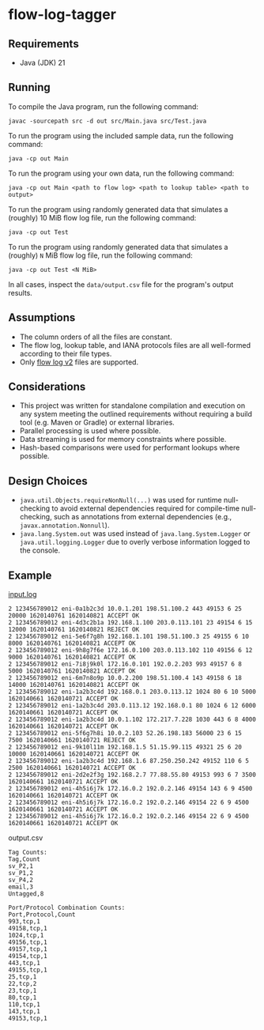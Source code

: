 # flow-log-tagger

## Requirements
* Java (JDK) 21

## Running
To compile the Java program, run the following command:
```
javac -sourcepath src -d out src/Main.java src/Test.java
```

To run the program using the included sample data, run the following command:
```
java -cp out Main
```

To run the program using your own data, run the following command:
```
java -cp out Main <path to flow log> <path to lookup table> <path to output>
```

To run the program using randomly generated data that simulates a (roughly) 10 MiB flow log file, run the following
command:
```
java -cp out Test
```

To run the program using randomly generated data that simulates a (roughly) `N` MiB flow log file, run the following
command:
```
java -cp out Test <N MiB>
```

In all cases, inspect the `data/output.csv` file for the program's output results.

## Assumptions
* The column orders of all the files are constant.
* The flow log, lookup table, and IANA protocols files are all well-formed according to their file types.
* Only [flow log v2](https://docs.aws.amazon.com/vpc/latest/userguide/flow-log-records.html) files are supported.

## Considerations
* This project was written for standalone compilation and execution on any system meeting the outlined requirements
  without requiring a build tool (e.g. Maven or Gradle) or external libraries.
* Parallel processing is used where possible.
* Data streaming is used for memory constraints where possible.
* Hash-based comparisons were used for performant lookups where possible.

## Design Choices
* `java.util.Objects.requireNonNull(...)` was used for runtime null-checking to avoid external dependencies required for
  compile-time null-checking, such as annotations from external dependencies (e.g., `javax.annotation.Nonnull`).
* `java.lang.System.out` was used instead of `java.lang.System.Logger` or `java.util.logging.Logger` due to overly
  verbose information logged to the console.

## Example
[input.log](data/input.log)
```
2 123456789012 eni-0a1b2c3d 10.0.1.201 198.51.100.2 443 49153 6 25 20000 1620140761 1620140821 ACCEPT OK
2 123456789012 eni-4d3c2b1a 192.168.1.100 203.0.113.101 23 49154 6 15 12000 1620140761 1620140821 REJECT OK
2 123456789012 eni-5e6f7g8h 192.168.1.101 198.51.100.3 25 49155 6 10 8000 1620140761 1620140821 ACCEPT OK
2 123456789012 eni-9h8g7f6e 172.16.0.100 203.0.113.102 110 49156 6 12 9000 1620140761 1620140821 ACCEPT OK
2 123456789012 eni-7i8j9k0l 172.16.0.101 192.0.2.203 993 49157 6 8 5000 1620140761 1620140821 ACCEPT OK
2 123456789012 eni-6m7n8o9p 10.0.2.200 198.51.100.4 143 49158 6 18 14000 1620140761 1620140821 ACCEPT OK
2 123456789012 eni-1a2b3c4d 192.168.0.1 203.0.113.12 1024 80 6 10 5000 1620140661 1620140721 ACCEPT OK
2 123456789012 eni-1a2b3c4d 203.0.113.12 192.168.0.1 80 1024 6 12 6000 1620140661 1620140721 ACCEPT OK
2 123456789012 eni-1a2b3c4d 10.0.1.102 172.217.7.228 1030 443 6 8 4000 1620140661 1620140721 ACCEPT OK
2 123456789012 eni-5f6g7h8i 10.0.2.103 52.26.198.183 56000 23 6 15 7500 1620140661 1620140721 REJECT OK
2 123456789012 eni-9k10l11m 192.168.1.5 51.15.99.115 49321 25 6 20 10000 1620140661 1620140721 ACCEPT OK
2 123456789012 eni-1a2b3c4d 192.168.1.6 87.250.250.242 49152 110 6 5 2500 1620140661 1620140721 ACCEPT OK
2 123456789012 eni-2d2e2f3g 192.168.2.7 77.88.55.80 49153 993 6 7 3500 1620140661 1620140721 ACCEPT OK
2 123456789012 eni-4h5i6j7k 172.16.0.2 192.0.2.146 49154 143 6 9 4500 1620140661 1620140721 ACCEPT OK
2 123456789012 eni-4h5i6j7k 172.16.0.2 192.0.2.146 49154 22 6 9 4500 1620140661 1620140721 ACCEPT OK
2 123456789012 eni-4h5i6j7k 172.16.0.2 192.0.2.146 49154 22 6 9 4500 1620140661 1620140721 ACCEPT OK
```

output.csv
```
Tag Counts:
Tag,Count
sv_P2,1
sv_P1,2
sv_P4,2
email,3
Untagged,8

Port/Protocol Combination Counts:
Port,Protocol,Count
993,tcp,1
49158,tcp,1
1024,tcp,1
49156,tcp,1
49157,tcp,1
49154,tcp,1
443,tcp,1
49155,tcp,1
25,tcp,1
22,tcp,2
23,tcp,1
80,tcp,1
110,tcp,1
143,tcp,1
49153,tcp,1
```
